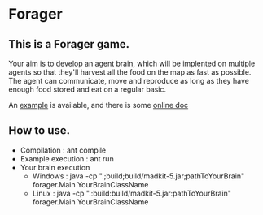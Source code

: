 # Forager


## This is a Forager game.

Your aim is to develop an agent brain, which will be implented on multiple agents so that they'll harvest all the food on the map as fast as possible. The agent can communicate, move and reproduce as long as they have enough food stored and eat on a
regular basic.

An [example](https://github.com/elnabo/Forager/blob/master/examples/DummyBrain.java) is available, and there is some [online doc](http://elnabo.github.io/forager/api/)

## How to use.

* Compilation : ant compile
* Example execution : ant run
* Your brain execution 
    * Windows : java -cp ".;build;build/madkit-5.jar;pathToYourBrain" forager.Main YourBrainClassName
    * Linux : java -cp ".:build:build/madkit-5.jar:pathToYourBrain" forager.Main YourBrainClassName
